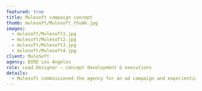 ```yaml
---
featured: true
title: Mulesoft campaign concept
thumb: mulesoft/Mulesoft_thumb.jpg
images:
  - mulesoft/Mulesoft1.jpg
  - mulesoft/Mulesoft2.jpg
  - mulesoft/Mulesoft3.jpg
  - mulesoft/Mulesoft4.jpg
client: MuleSoft
agency: BIRD Los Angeles
role: Lead Designer – concept development & executions
details:
  - Mulesoft commissioned the agency for an ad campaign and experiential/guerilla marketing ideas. I introduced this design for the initial creative round with the theme of “connecting everything together". As a whole, these connected pieces resemble a mule which portrays the narrative of “We (Mulesoft) connect the dots and everything else”. Experiential ideas were also proposed along with the whole campaign direction. Although this got a lot of love from the internal team, it was not selected by the client as the final design.  
---
```

